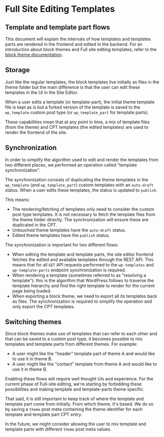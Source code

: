 # Full Site Editing Templates

## Template and template part flows

This document will explain the internals of how templates and templates parts are rendered in the frontend and edited in the backend. For an introduction about block themes and Full site editing templates, refer to the [block theme documentation](/docs/how-to-guides/themes/block-theme-overview.md).

## Storage

Just like the regular templates, the block templates live initially as files in the theme folder but the main difference is that the user can edit these templates in the UI in the Site Editor.

When a user edits a template (or template-part), the initial theme template file is kept as is but a forked version of the template is saved to the `wp_template` custom post type (or `wp_template_part` for template parts).

These capabilities mean that at any point in time, a mix of template files (from the theme) and CPT templates (the edited templates) are used to render the frontend of the site.

## Synchronization

In order to simplify the algorithm used to edit and render the templates from two different places, we performed an operation called "template synchronization".

The synchronization consists of duplicating the theme templates in the `wp_template` (and `wp_template_part`) custom templates with an `auto-draft` status. When a user edits these templates, the status is updated to `publish`.

This means:

-   The rendering/fetching of templates only need to consider the custom post type templates. It is not necessary to fetch the template files from the theme folder directly. The synchronization will ensure these are duplicated in the CPT.
-   Untouched theme templates have the `auto-draft` status.
-   Edited theme templates have the `publish` status.

The synchronization is important for two different flows:

-   When editing the template and template parts, the site editor frontend fetches the edited and available templates through the REST API. This means that for all `GET` API requests performed to the `wp-templates` and `wp-template-parts` endpoint synchronization is required.
-   When rendering a template (sometimes referred to as "resolving a template"): this is the algorithm that WordPress follows to traverse the template hierarchy and find the right template to render for the current page being loaded.
-   When exporting a block theme, we need to export all its templates back as files. The synchronization is required to simplify the operation and only export the CPT templates.

## Switching themes

Since block themes make use of templates that can refer to each other and that can be saved to a custom post type, it becomes possible to mix templates and template parts from different themes. For example:

-   A user might like the "header" template part of theme A and would like to use it in theme B.
-   A user might like the "contact" template from theme A and would like to use it in theme B.

Enabling these flows will require well thought UIs and experience. For the current phase of Full-site editing, we're starting by forbidding these possibilities and making template and template-parts theme specific.

That said, it is still important to keep track of where the template and template part come from initially. From which theme, it's based. We do so by saving a `theme` post meta containing the theme identifier for each template and template part CPT entry.

In the future, we might consider allowing the user to mix template and template parts with different `theme` post meta values.

